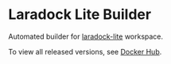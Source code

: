 # Laradock Lite Builder
Automated builder for [laradock-lite](https://github.com/lucasMesquitaBorges/laradock-lite) workspace.

To view all released versions, see [Docker Hub](https://hub.docker.com/r/lucasmesquitaborges/laravel).
